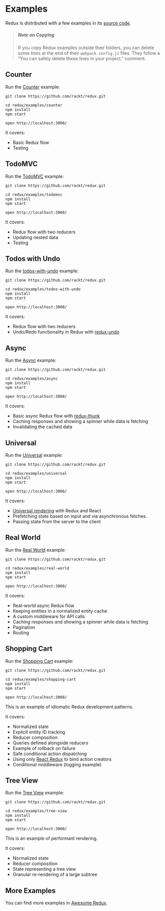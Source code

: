 # Examples

Redux is distributed with a few examples in its [source code](https://github.com/rackt/redux/tree/master/examples).

>##### Note on Copying
>If you copy Redux examples outside their folders, you can delete some lines at the end of their `webpack.config.js` files. They follow a “You can safely delete these lines in your project.” comment.

## Counter

Run the [Counter](https://github.com/rackt/redux/tree/master/examples/counter) example:

```
git clone https://github.com/rackt/redux.git

cd redux/examples/counter
npm install
npm start

open http://localhost:3000/
```

It covers:

* Basic Redux flow
* Testing

## TodoMVC

Run the [TodoMVC](https://github.com/rackt/redux/tree/master/examples/todomvc) example:

```
git clone https://github.com/rackt/redux.git

cd redux/examples/todomvc
npm install
npm start

open http://localhost:3000/
```

It covers:

* Redux flow with two reducers
* Updating nested data
* Testing

## Todos with Undo

Run the [todos-with-undo](https://github.com/rackt/redux/tree/master/examples/todos-with-undo) example:

```
git clone https://github.com/rackt/redux.git

cd redux/examples/todos-with-undo
npm install
npm start

open http://localhost:3000/
```

It covers:

* Redux flow with two reducers
* Undo/Redo functionality in Redux with [redux-undo](https://github.com/omnidan/redux-undo)

## Async

Run the [Async](https://github.com/rackt/redux/tree/master/examples/async) example:

```
git clone https://github.com/rackt/redux.git

cd redux/examples/async
npm install
npm start

open http://localhost:3000/
```

It covers:

* Basic async Redux flow with [redux-thunk](https://github.com/gaearon/redux-thunk)
* Caching responses and showing a spinner while data is fetching
* Invalidating the cached data

## Universal

Run the [Universal](https://github.com/rackt/redux/tree/master/examples/universal) example:

```
git clone https://github.com/rackt/redux.git

cd redux/examples/universal
npm install
npm start

open http://localhost:3000/
```

It covers:

* [Universal rendering](../recipes/ServerRendering.md) with Redux and React
* Prefetching state based on input and via asynchronous fetches.
* Passing state from the server to the client

## Real World

Run the [Real World](https://github.com/rackt/redux/tree/master/examples/real-world) example:

```
git clone https://github.com/rackt/redux.git

cd redux/examples/real-world
npm install
npm start

open http://localhost:3000/
```

It covers:

* Real-world async Redux flow
* Keeping entities in a normalized entity cache
* A custom middleware for API calls
* Caching responses and showing a spinner while data is fetching
* Pagination
* Routing

## Shopping Cart

Run the [Shopping Cart](https://github.com/rackt/redux/tree/master/examples/shopping-cart) example:

```
git clone https://github.com/rackt/redux.git

cd redux/examples/shopping-cart
npm install
npm start

open http://localhost:3000/
```

This is an example of idiomatic Redux development patterns.

It covers:

* Normalized state
* Explicit entity ID tracking
* Reducer composition
* Queries defined alongside reducers
* Example of rollback on failure
* Safe conditional action dispatching
* Using only [React Redux](https://github.com/rackt/react-redux) to bind action creators 
* Conditional middleware (logging example)

## Tree View

Run the [Tree View](https://github.com/rackt/redux/tree/master/examples/tree-view) example:

```
git clone https://github.com/rackt/redux.git

cd redux/examples/tree-view
npm install
npm start

open http://localhost:3000/
```

This is an example of performant rendering.

It covers:

* Normalized state
* Reducer composition
* State representing a tree view
* Granular re-rendering of a large subtree

## More Examples

You can find more examples in [Awesome Redux](https://github.com/xgrommx/awesome-redux).
